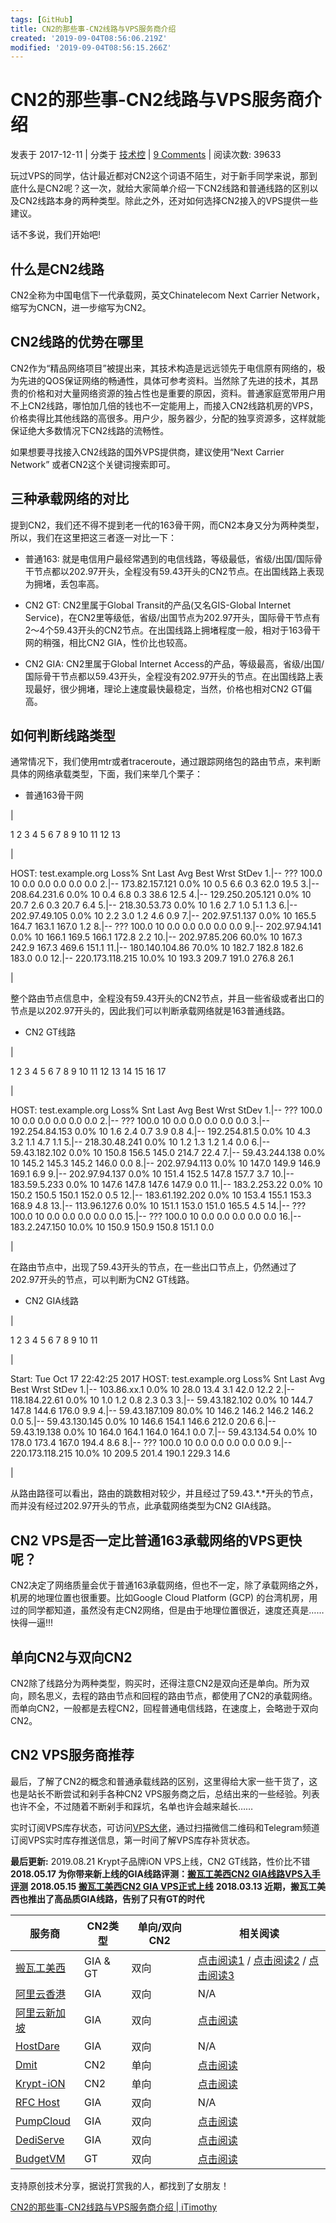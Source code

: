 ```yaml
---
tags: [GitHub]
title: CN2的那些事-CN2线路与VPS服务商介绍
created: '2019-09-04T08:56:06.219Z'
modified: '2019-09-04T08:56:15.266Z'
---
```


# CN2的那些事\-CN2线路与VPS服务商介绍

发表于 2017\-12\-11 | 分类于 [技术控](https://xiaozhou.net/categories/%E6%8A%80%E6%9C%AF%E6%8E%A7/) | [9 Comments](https://xiaozhou.net/introduction-of-cn2-and-cn2-vps-2017-12-11.html#comments) | 阅读次数: 39633

玩过VPS的同学，估计最近都对CN2这个词语不陌生，对于新手同学来说，那到底什么是CN2呢？这一次，就给大家简单介绍一下CN2线路和普通线路的区别以及CN2线路本身的两种类型。除此之外，还对如何选择CN2接入的VPS提供一些建议。

话不多说，我们开始吧!

## [](#什么是CN2线路 "什么是CN2线路")什么是CN2线路

CN2全称为中国电信下一代承载网，英文Chinatelecom Next Carrier Network，缩写为CNCN，进一步缩写为CN2。

## [](#CN2线路的优势在哪里 "CN2线路的优势在哪里")CN2线路的优势在哪里

CN2作为“精品网络项目”被提出来，其技术构造是远远领先于电信原有网络的，极为先进的QOS保证网络的畅通性，具体可参考资料。当然除了先进的技术，其昂贵的价格和对大量网络资源的独占性也是重要的原因，资料。普通家庭宽带用户用不上CN2线路，哪怕加几倍的钱也不一定能用上，而接入CN2线路机房的VPS，价格卖得比其他线路的高很多。用户少，服务器少，分配的独享资源多，这样就能保证绝大多数情况下CN2线路的流畅性。

如果想要寻找接入CN2线路的国外VPS提供商，建议使用“Next Carrier Network” 或者CN2这个关键词搜索即可。

## [](#三种承载网络的对比 "三种承载网络的对比")三种承载网络的对比

提到CN2，我们还不得不提到老一代的163骨干网，而CN2本身又分为两种类型，所以，我们在这里把这三者逐一对比一下：

*   普通163: 就是电信用户最经常遇到的电信线路，等级最低，省级/出国/国际骨干节点都以202.97开头，全程没有59.43开头的CN2节点。在出国线路上表现为拥堵，丢包率高。

*   CN2 GT: CN2里属于Global Transit的产品(又名GIS\-Global Internet Service)，在CN2里等级低，省级/出国节点为202.97开头，国际骨干节点有2～4个59.43开头的CN2节点。在出国线路上拥堵程度一般，相对于163骨干网的稍强，相比CN2 GIA，性价比也较高。

*   CN2 GIA: CN2里属于Global Internet Access的产品，等级最高，省级/出国/国际骨干节点都以59.43开头，全程没有202.97开头的节点。在出国线路上表现最好，很少拥堵，理论上速度最快最稳定，当然，价格也相对CN2 GT偏高。

## [](#如何判断线路类型 "如何判断线路类型")如何判断线路类型

通常情况下，我们使用mtr或者traceroute，通过跟踪网络包的路由节点，来判断具体的网络承载类型，下面，我们来举几个栗子：

*   普通163骨干网

|

1
2
3
4
5
6
7
8
9
10
11
12
13

 |

HOST: test.example.org            Loss%   Snt   Last   Avg  Best  Wrst StDev
 1.|\-\- ???                       100.0    10    0.0   0.0   0.0   0.0   0.0
 2.|\-\- 173.82.157.121             0.0%    10    0.5   6.6   0.3  62.0  19.5
 3.|\-\- 208.64.231.6               0.0%    10    0.4   6.8   0.3  38.6  12.5
 4.|\-\- 129.250.205.121            0.0%    10   20.7   2.6   0.3  20.7   6.4
 5.|\-\- 218.30.53.73               0.0%    10    1.6   2.7   1.0   5.1   1.3
 6.|\-\- 202.97.49.105              0.0%    10    2.2   3.0   1.2   4.6   0.9
 7.|\-\- 202.97.51.137              0.0%    10  165.5 164.7 163.1 167.0   1.2
 8.|\-\- ???                       100.0    10    0.0   0.0   0.0   0.0   0.0
 9.|\-\- 202.97.94.141              0.0%    10  166.1 169.5 166.1 172.8   2.2
 10.|\-\- 202.97.85.206             60.0%    10  167.3 242.9 167.3 469.6 151.1
 11.|\-\- 180.140.104.86            70.0%    10  182.7 182.8 182.6 183.0   0.0
 12.|\-\- 220.173.118.215           10.0%    10  193.3 209.7 191.0 276.8  26.1

 |

整个路由节点信息中，全程没有59.43开头的CN2节点，并且一些省级或者出口的节点是以202.97开头的，因此我们可以判断承载网络就是163普通线路。

*   CN2 GT线路

|

1
2
3
4
5
6
7
8
9
10
11
12
13
14
15
16
17

 |

HOST: test.example.org            Loss%   Snt   Last   Avg  Best  Wrst StDev
 1.|\-\- ???                       100.0    10    0.0   0.0   0.0   0.0   0.0
 2.|\-\- ???                       100.0    10    0.0   0.0   0.0   0.0   0.0
 3.|\-\- 192.254.84.153             0.0%    10    1.6   2.4   0.7   3.9   0.8
 4.|\-\- 192.254.81.5               0.0%    10    4.3   3.2   1.1   4.7   1.1
 5.|\-\- 218.30.48.241              0.0%    10    1.2   1.3   1.2   1.4   0.0
 6.|\-\- 59.43.182.102              0.0%    10  150.8 156.5 145.0 214.7  22.4
 7.|\-\- 59.43.244.138              0.0%    10  145.2 145.3 145.2 146.0   0.0
 8.|\-\- 202.97.94.113              0.0%    10  147.0 149.9 146.9 169.1   6.9
 9.|\-\- 202.97.94.137              0.0%    10  151.4 152.5 147.8 157.7   3.7
 10.|\-\- 183.59.5.233               0.0%    10  147.6 147.8 147.6 147.9   0.0
 11.|\-\- 183.2.253.22               0.0%    10  150.2 150.5 150.1 152.0   0.5
 12.|\-\- 183.61.192.202             0.0%    10  153.4 155.1 153.3 168.9   4.8
 13.|\-\- 113.96.127.6               0.0%    10  151.1 153.0 151.0 165.5   4.5
 14.|\-\- ???                       100.0    10    0.0   0.0   0.0   0.0   0.0
 15.|\-\- ???                       100.0    10    0.0   0.0   0.0   0.0   0.0
 16.|\-\- 183.2.247.150             10.0%    10  150.9 150.9 150.8 151.1   0.0

 |

在路由节点中，出现了59.43开头的节点，在一些出口节点上，仍然通过了202.97开头的节点，可以判断为CN2 GT线路。

*   CN2 GIA线路

|

1
2
3
4
5
6
7
8
9
10
11

 |

Start: Tue Oct 17 22:42:25 2017
HOST: test.example.org             Loss%   Snt   Last   Avg  Best  Wrst StDev
 1.|\-\- 103.86.xx.1                0.0%    10   28.0  13.4   3.1  42.0  12.2
 2.|\-\- 118.184.22.61              0.0%    10    1.0   1.2   0.8   2.3   0.3
 3.|\-\- 59.43.182.102              0.0%    10  144.7 147.8 144.6 176.0   9.9
 4.|\-\- 59.43.187.109             80.0%    10  146.2 146.2 146.2 146.2   0.0
 5.|\-\- 59.43.130.145              0.0%    10  146.6 154.1 146.6 212.0  20.6
 6.|\-\- 59.43.19.138               0.0%    10  164.0 164.1 164.0 164.1   0.0
 7.|\-\- 59.43.134.54               0.0%    10  178.0 173.4 167.0 194.4   8.6
 8.|\-\- ???                       100.0    10    0.0   0.0   0.0   0.0   0.0
 9.|\-\- 220.173.118.215           10.0%    10  209.5 201.4 190.1 229.3  14.6

 |

从路由路径可以看出，路由的跳数相对较少，并且经过了59.43.*.*开头的节点，而并没有经过202.97开头的节点，此承载网络类型为CN2 GIA线路。

## [](#CN2-VPS是否一定比普通163承载网络的VPS更快呢？ "CN2 VPS是否一定比普通163承载网络的VPS更快呢？")CN2 VPS是否一定比普通163承载网络的VPS更快呢？

CN2决定了网络质量会优于普通163承载网络，但也不一定，除了承载网络之外，机房的地理位置也很重要。比如Google Cloud Platform (GCP) 的台湾机房，用过的同学都知道，虽然没有走CN2网络，但是由于地理位置很近，速度还真是……快得一逼!!!

## [](#单向CN2与双向CN2 "单向CN2与双向CN2")单向CN2与双向CN2

CN2除了线路分为两种类型，购买时，还得注意CN2是双向还是单向。所为双向，顾名思义，去程的路由节点和回程的路由节点，都使用了CN2的承载网络。而单向CN2，一般都是去程CN2，回程普通电信线路，在速度上，会略逊于双向CN2。

## [](#CN2-VPS服务商推荐 "CN2 VPS服务商推荐")CN2 VPS服务商推荐

最后，了解了CN2的概念和普通承载线路的区别，这里得给大家一些干货了，这也是站长不断尝试和剁手各种CN2 VPS服务商之后，总结出来的一些经验。列表也许不全，不过随着不断剁手和踩坑，名单也许会越来越长……

实时订阅VPS库存状态，可访问[VPS大佬](https://vpsdalao.com)，通过扫描微信二维码和Telegram频道订阅VPS实时库存推送信息，第一时间了解VPS库存补货状态。

**最后更新:**
2019.08.21 Krypt子品牌iON VPS上线，CN2 GT线路，性价比不错
**2018.05.17 为你带来新上线的GIA线路评测：[搬瓦工美西CN2 GIA线路VPS入手评测](https://xiaozhou.net/bandwagonhost-cn2-gia-vps-test-2018-05-17.html)**
**2018.05.15 [搬瓦工美西CN2 GIA VPS正式上线](https://xiaozhou.net/new-bandwagonhost-cn2-gia-vps-online-2018-05-15.html)**
**2018.03.13 近期，搬瓦工美西也推出了高品质GIA线路，告别了只有GT的时代**

| 服务商 | CN2类型 | 单向/双向 CN2 | 相关阅读 |
| --- | --- | --- | --- |
| [搬瓦工美西](https://bwh88.net/aff.php?aff=18390&pid=72) | GIA & GT | 双向 | [点击阅读1](https://xiaozhou.net/bandwagon-cn2-vps-test-2017-08-20.html) / [点击阅读2](https://xiaozhou.net/new-bandwagonhost-cn2-gia-vps-online-2018-05-15.html) / [点击阅读3](https://xiaozhou.net/bandwagonhost-cn2-gia-vps-test-2018-05-17.html) |
| [阿里云香港](https://www.alibabacloud.com/referral?referralCode=6g4fym) | GIA | 双向 | N/A |
| [阿里云新加坡](https://www.alibabacloud.com/referral?referralCode=6g4fym) | GIA | 双向 | [点击阅读](https://xiaozhou.net/blog-moved-to-aliyun-singapore-2017-12-10.html) |
| [HostDare](https://manage.hostdare.com/aff.php?aff=1038) | GIA | 双向 | N/A |
| [Dmit](https://www.dmit.io/aff.php?aff=257) | CN2 | 单向 | [点击阅读](https://vpsdad.com/dmit-vps-test-2019-01-30.html) |
| [Krypt\-iON](https://ion.krypt.com/aff.php?aff=186) | CN2 | 单向 | [点击阅读](https://vpsdad.com/krypt-new-cn2-vps-2019-08-21.html) |
| [RFC Host](https://my.rfchost.com/aff.php?aff=431) | GIA | 双向 | N/A |
| [PumpCloud](https://pumpcloud.net/clientarea/aff.php?aff=93) | GIA | 双向 | [点击阅读](https://vpsdad.com/pumpcloud-la-cn2-vps-test-2017-11-06.html) |
| [DediServe](https://manage.dediserve.com/?affid=833) | GIA | 双向 | [点击阅读](https://xiaozhou.net/dediserve-vienna-cn2-vps-test-2017-09-29.html) |
| [BudgetVM](https://www.budgetvm.com/account/aff.php?aff=13943) | GT | 双向 | [点击阅读](https://xiaozhou.net/budgetvm-la-cn2-vps-test-2017-10-24.html) |

支持原创技术分享，据说打赏我的人，都找到了女朋友！

[CN2的那些事-CN2线路与VPS服务商介绍 | iTimothy](https://xiaozhou.net/introduction-of-cn2-and-cn2-vps-2017-12-11.html)
